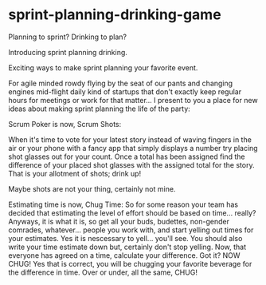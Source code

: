 # sprint-planning-drinking-game

Planning to sprint?
Drinking to plan?

Introducing sprint planning drinking.

Exciting ways to make sprint planning your favorite event.


For agile minded rowdy flying by the seat of our pants and changing engines mid-flight daily kind of startups that don't exactly keep regular hours for meetings or work for that matter... I present to you a place for new ideas about making sprint planning the life of the party:

Scrum Poker is now, Scrum Shots:

  When it's time to vote for your latest story instead of waving fingers in the air or your phone with a fancy app that simply displays a number try placing shot glasses out for your count. Once a total has been assigned find the difference of your placed shot glasses with the assigned total for the story. That is your allotment of shots; drink up!

Maybe shots are not your thing, certainly not mine.

Estimating time is now, Chug Time:
 So for some reason your team has decided that estimating the level of effort should be based on time... really? Anyways, it is what it is, so get all your buds, budettes, non-gender comrades, whatever... people you work with, and start yelling out times for your estimates. Yes it is nescessary to yell... you'll see. You should also write your time estimate down but, certainly don't stop yelling. Now, that everyone has agreed on a time, calculate your difference. Got it? NOW CHUG! Yes that is correct, you will be chugging your favorite beverage for the difference in time. Over or under, all the same, CHUG!
